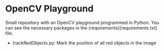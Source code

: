# OpenCV Playground
Small repository with an OpenCV playground programmed in Python. You can see the necessary packages in the (requirements)[requirements.txt] file.

 * trackRedObjects.py: Mark the position of all red objects in the image